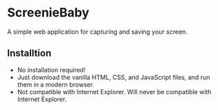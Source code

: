 # ScreenieBaby

A simple web application for capturing and saving your screen.

## Installtion

- No installation required!
- Just download the vanilla HTML, CSS, and JavaScript files, and run them in a modern browser.
- Not compatible with Internet Explorer. Will never be compatible with Internet Explorer.
